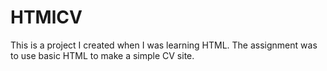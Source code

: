 # HTMlCV
This is a project I created when I was learning HTML. The assignment was to use basic HTML to make a simple CV site.
